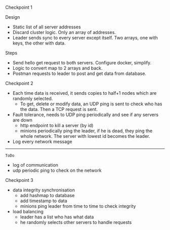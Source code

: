 Checkpoint 1

Design
- Static list of all server addresses
- Discard cluster logic. Only an array of addresses.
- Leader sends sync to every server except itself. Two arrays, one with keys, the other with data.

Steps

- Send hello get request to both servers. Configure docker, simplify.
- Logic to convert map to 2 arrays and back.
- Postman requests to leader to post and get data from database.

Checkpoint 2

- Each time data is received, it sends copies to half+1 nodes which are randomly selected.
    - To get, delete or modify data, an UDP ping is sent to check who has the data. Then a TCP request is sent.
- Fault tolerance, needs to UDP ping periodically and see if any servers are down
    - http endpoint to kill a server (by id)
    - minions periodically ping the leader, if he is dead, they ping the whole network. The server with lowest id becomes the leader.
- Log every network message
---
    ToDo
- log of communication
- udp periodic ping to check on the network

Checkpoint 3
- data integrity synchronisation
    - add hashmap to database
    - add timestamp to data
    - minions ping leader from time to time to check integrity
- load balancing
    - leader has a list who has what data
    - he randomly selects other servers to handle requests